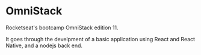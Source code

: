 # OmniStack

Rocketseat's bootcamp OmniStack edition 11.
  
It goes through the develpment of a basic application using React and React Native, and a nodejs back end.
